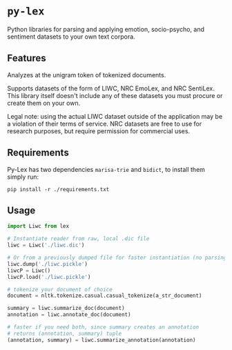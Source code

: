 # `py-lex`

Python libraries for parsing and applying emotion, socio-psycho, and sentiment datasets to your own text corpora.

## Features

Analyzes at the unigram token of tokenized documents.

Supports datasets of the form of LIWC, NRC EmoLex, and NRC SentiLex. This library itself doesn't include any of these datasets you must procure or create them on your own.

Legal note: using the actual LIWC dataset outside of the application may be a violation of their terms of service. NRC datasets are free to use for research purposes, but require permission for commercial uses.

## Requirements

Py-Lex has two dependencies `marisa-trie` and `bidict`, to install them simply run:

```
pip install -r ./requirements.txt
```

## Usage

```Python
import Liwc from lex

# Instantiate reader from raw, local .dic file
liwc = Liwc('./liwc.dic')

# Or from a previously dumped file for faster instantiation (no parsing)
liwc.dump('./liwc.pickle')
liwcP = Liwc()
liwcP.load('./liwc.pickle')

# tokenize your document of choice
document = nltk.tokenize.casual.casual_tokenize(a_str_document)

summary = liwc.summarize_doc(document)
annotation = liwc.annotate_doc(document)

# faster if you need both, since summary creates an annotation
# returns (annotation, summary) tuple
(annotation, summary) = liwc.summarize_annotation(annotation)
```
